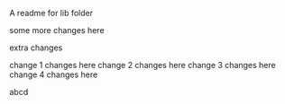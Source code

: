 A readme for lib folder


some more changes here

extra changes

change 1 changes here
change 2 changes here
change 3 changes here
change 4 changes here

abcd
